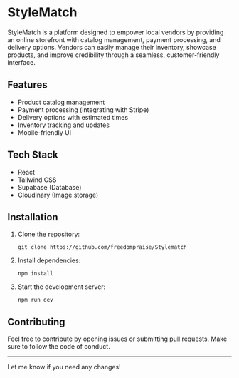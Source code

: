 # StyleMatch

StyleMatch is a platform designed to empower local vendors by providing an online storefront with catalog management, payment processing, and delivery options. Vendors can easily manage their inventory, showcase products, and improve credibility through a seamless, customer-friendly interface.

## Features

- Product catalog management
- Payment processing (integrating with Stripe)
- Delivery options with estimated times
- Inventory tracking and updates
- Mobile-friendly UI

## Tech Stack

- React
- Tailwind CSS
- Supabase (Database)
- Cloudinary (Image storage)

## Installation

1. Clone the repository:

   ```
   git clone https://github.com/freedompraise/Stylematch
   ```

2. Install dependencies:

   ```
   npm install
   ```

3. Start the development server:
   ```
   npm run dev
   ```

## Contributing

Feel free to contribute by opening issues or submitting pull requests. Make sure to follow the code of conduct.

---

Let me know if you need any changes!
